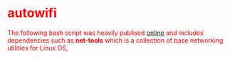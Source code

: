 # <font color="red"> autowifi <font>
The following bash script was heavily publised [online](http://ict.siit.tu.ac.th/help/iw) and includes dependencies such as **net-tools** which is a collection of base networking utilities for Linux OS, 
